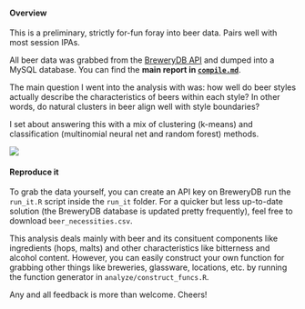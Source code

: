 #### Overview

This is a preliminary, strictly for-fun foray into beer data. Pairs well with most session IPAs.

All beer data was grabbed from the [BreweryDB API](http://www.brewerydb.com/developers) and dumped into a MySQL database. You can find the **main report in [`compile.md`](https://github.com/aedobbyn/beer-data-science/blob/master/compile/compile.md)**. 

The main question I went into the analysis with was: how well do beer styles actually describe the characteristics of beers within each style? In other words, do natural clusters in beer align well with style boundaries?

I set about answering this with a mix of clustering (k-means) and classification (multinomial neural net and random forest) methods.

![](./brews.jpg)


#### Reproduce it

To grab the data yourself, you can create an API key on BreweryDB run the `run_it.R` script inside the `run_it` folder. For a quicker but less up-to-date solution (the BreweryDB database is updated pretty frequently), feel free to download `beer_necessities.csv`.

This analysis deals mainly with beer and its consituent components like ingredients (hops, malts) and other characteristics like bitterness and alcohol content. However, you can easily construct your own function for grabbing other things like breweries, glassware, locations, etc. by running the function generator in `analyze/construct_funcs.R`.


Any and all feedback is more than welcome. Cheers!
 
